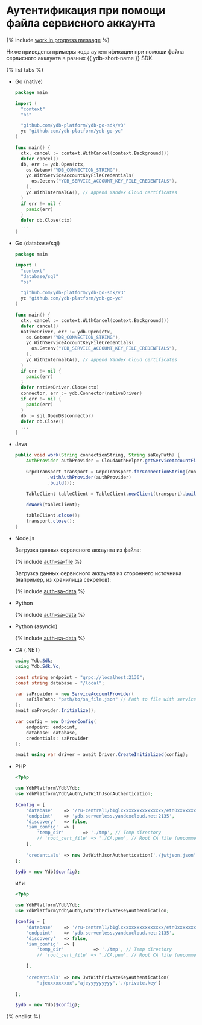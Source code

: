# Аутентификация при помощи файла сервисного аккаунта

{% include [work in progress message](_includes/addition.md) %}

Ниже приведены примеры кода аутентификации при помощи файла сервисного аккаунта в разных {{ ydb-short-name }} SDK.

{% list tabs %}

- Go (native)

  ```go
  package main

  import (
    "context"
    "os"

    "github.com/ydb-platform/ydb-go-sdk/v3"
    yc "github.com/ydb-platform/ydb-go-yc"
  )

  func main() {
    ctx, cancel := context.WithCancel(context.Background())
    defer cancel()
    db, err := ydb.Open(ctx,
      os.Getenv("YDB_CONNECTION_STRING"),
      yc.WithServiceAccountKeyFileCredentials(
        os.Getenv("YDB_SERVICE_ACCOUNT_KEY_FILE_CREDENTIALS"),
      ),
      yc.WithInternalCA(), // append Yandex Cloud certificates
    )
    if err != nil {
      panic(err)
    }
    defer db.Close(ctx)
    ...
  }
  ```

- Go (database/sql)

  ```go
  package main

  import (
    "context"
    "database/sql"
    "os"

    "github.com/ydb-platform/ydb-go-sdk/v3"
    yc "github.com/ydb-platform/ydb-go-yc"
  )

  func main() {
    ctx, cancel := context.WithCancel(context.Background())
    defer cancel()
    nativeDriver, err := ydb.Open(ctx,
      os.Getenv("YDB_CONNECTION_STRING"),
      yc.WithServiceAccountKeyFileCredentials(
        os.Getenv("YDB_SERVICE_ACCOUNT_KEY_FILE_CREDENTIALS"),
      ),
      yc.WithInternalCA(), // append Yandex Cloud certificates
    )
    if err != nil {
      panic(err)
    }
    defer nativeDriver.Close(ctx)
    connector, err := ydb.Connector(nativeDriver)
    if err != nil {
      panic(err)
    }
    db := sql.OpenDB(connector)
    defer db.Close()
    ...
  }
  ```

- Java

  ```java
  public void work(String connectionString, String saKeyPath) {
      AuthProvider authProvider = CloudAuthHelper.getServiceAccountFileAuthProvider(saKeyPath);

      GrpcTransport transport = GrpcTransport.forConnectionString(connectionString)
              .withAuthProvider(authProvider)
              .build());

      TableClient tableClient = TableClient.newClient(transport).build();

      doWork(tableClient);

      tableClient.close();
      transport.close();
  }
  ```

- Node.js

  Загрузка данных сервисного аккаунта из файла:

  {% include [auth-sa-file](../../../../_includes/nodejs/auth-sa-file.md) %}

  Загрузка данных сервисного аккаунта из стороннего источника (например, из хранилища секретов):

  {% include [auth-sa-data](../../../../_includes/nodejs/auth-sa-data.md) %}

- Python

  {% include [auth-sa-data](../../../../_includes/python/auth-service-account.md) %}

- Python (asyncio)

  {% include [auth-sa-data](../../../../_includes/python/async/auth-service-account.md) %}

- C# (.NET)

  ```C#
  using Ydb.Sdk;
  using Ydb.Sdk.Yc;

  const string endpoint = "grpc://localhost:2136";
  const string database = "/local";

  var saProvider = new ServiceAccountProvider(
      saFilePath: "path/to/sa_file.json" // Path to file with service account JSON info);
  );
  await saProvider.Initialize();

  var config = new DriverConfig(
      endpoint: endpoint,
      database: database,
      credentials: saProvider
  );

  await using var driver = await Driver.CreateInitialized(config);
  ```

- PHP

  ```php
  <?php

  use YdbPlatform\Ydb\Ydb;
  use YdbPlatform\Ydb\Auth\JwtWithJsonAuthentication;

  $config = [
      'database'    => '/ru-central1/b1glxxxxxxxxxxxxxxxx/etn0xxxxxxxxxxxxxxxx',
      'endpoint'    => 'ydb.serverless.yandexcloud.net:2135',
      'discovery'   => false,
      'iam_config'  => [
          'temp_dir'       => './tmp', // Temp directory
          // 'root_cert_file' => './CA.pem', // Root CA file (uncomment for dedicated server)ы
      ],
              
      'credentials' => new JwtWithJsonAuthentication('./jwtjson.json')
  ];

  $ydb = new Ydb($config);
  ```

  или

  ```php
  <?php

  use YdbPlatform\Ydb\Ydb;
  use YdbPlatform\Ydb\Auth\JwtWithPrivateKeyAuthentication;

  $config = [
      'database'    => '/ru-central1/b1glxxxxxxxxxxxxxxxx/etn0xxxxxxxxxxxxxxxx',
      'endpoint'    => 'ydb.serverless.yandexcloud.net:2135',
      'discovery'   => false,
      'iam_config'  => [
          'temp_dir'           => './tmp', // Temp directory
          // 'root_cert_file' => './CA.pem', // Root CA file (uncomment for dedicated server)

      ],
      
      'credentials' => new JwtWithPrivateKeyAuthentication(
          "ajexxxxxxxxx","ajeyyyyyyyyy",'./private.key')
          
  ];

  $ydb = new Ydb($config);
  ```

{% endlist %}
